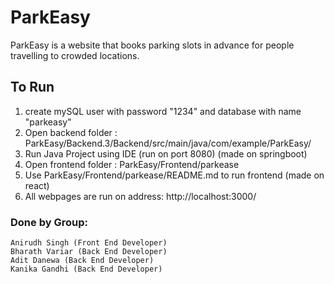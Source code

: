 # ParkEasy
ParkEasy is a website that books parking slots in advance for people travelling to crowded locations.

## To Run

1) create mySQL user with password "1234" and database with name "parkeasy"
2) Open backend folder : ParkEasy/Backend.3/Backend/src/main/java/com/example/ParkEasy/
3) Run Java Project using IDE (run on port 8080) (made on springboot)
4) Open frontend folder : ParkEasy/Frontend/parkease
5) Use ParkEasy/Frontend/parkease/README.md to run frontend (made on react)
6) All webpages are run on address: http://localhost:3000/

### Done by Group:
    Anirudh Singh (Front End Developer)
    Bharath Variar (Back End Developer)
    Adit Danewa (Back End Developer)
    Kanika Gandhi (Back End Developer)
